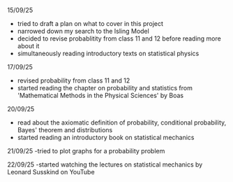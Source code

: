15/09/25
- tried to draft a plan on what to cover in this project
- narrowed down my search to the Isling Model
- decided to revise probablitity from class 11 and 12 before reading more about it
- simultaneously reading introductory texts on statistical physics

17/09/25
- revised probability from class 11 and 12
- started reading the chapter on probability and statistics from 'Mathematical Methods in the Physical Sciences' by Boas

20/09/25
- read about the axiomatic definition of probability, conditional probability, Bayes' theorem and distributions
- started reading an introductory book on statistical mechanics

21/09/25
-tried to plot graphs for a probability problem

22/09/25
-started watching the lectures on statistical mechanics by Leonard Susskind on YouTube
